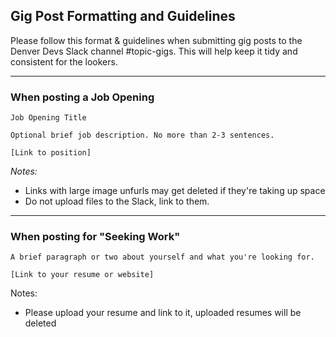 
## Gig Post Formatting and Guidelines


Please follow this format & guidelines when submitting gig posts to the Denver Devs Slack channel #topic-gigs. This will help keep it tidy and consistent for the lookers.

------

### When posting a Job Opening
```
Job Opening Title

Optional brief job description. No more than 2-3 sentences. 

[Link to position]
```
*Notes:* 
- Links with large image unfurls may get deleted if they're taking up space
- Do not upload files to the Slack, link to them. 

---

### When posting for "Seeking Work" 
```
A brief paragraph or two about yourself and what you're looking for.
 
[Link to your resume or website]
```

Notes: 
- Please upload your resume and link to it, uploaded resumes will be deleted
